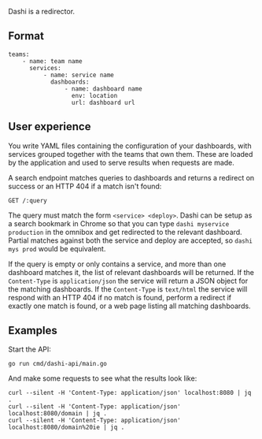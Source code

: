 Dashi is a redirector.

## Format

```
teams:
    - name: team name
      services:
          - name: service name
            dashboards:
                - name: dashboard name
                  env: location
                  url: dashboard url
```

## User experience

You write YAML files containing the configuration of your dashboards, with
services grouped together with the teams that own them. These are loaded by
the application and used to serve results when requests are made.

A search endpoint matches queries to dashboards and returns a redirect on
success or an HTTP 404 if a match isn't found:

```
GET /:query
```

The query must match the form `<service> <deploy>`. Dashi can be setup as a
search bookmark in Chrome so that you can type `dashi myservice production` in
the omnibox and get redirected to the relevant dashboard. Partial matches
against both the service and deploy are accepted, so `dashi mys prod` would be
equivalent.

If the query is empty or only contains a service, and more than one dashboard
matches it, the list of relevant dashboards will be returned. If the
`Content-Type` is `application/json` the service will return a JSON object
for the matching dashboards. If the `Content-Type` is `text/html` the service
will respond with an HTTP 404 if no match is found, perform a redirect if
exactly one match is found, or a web page listing all matching dashboards.

## Examples

Start the API:

```
go run cmd/dashi-api/main.go
```

And make some requests to see what the results look like:

```
curl --silent -H 'Content-Type: application/json' localhost:8080 | jq .
curl --silent -H 'Content-Type: application/json' localhost:8080/domain | jq .
curl --silent -H 'Content-Type: application/json' localhost:8080/domain%20ie | jq .
```

